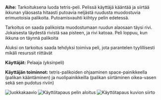 **Aihe:** Tarkoituksena luoda tetris-peli. Pelissä käyttäjä kääntää ja siirtää ikkunan yläosasta hitaasti putoavia neljästä  ruudusta muodostuvia erimuotoisia palikoita. Putoamisvauhti kiihtyy pelin edetessä.

Tarkoitus on saada palikoista muodostumaan ruudun alaosaan täysi rivi. Jokaisesta täydestä rivistä saa pisteen, ja rivi katoaa. Peli loppuu, kun ikkuna on täynnä palikoita

Aluksi on tarkoitus saada tehdyksi toimiva peli, jota parantelen tyylillisesti mikäli resurssit riittävät

**Käyttäjät:** Pelaaja (yksinpeli)

**Käyttäjän toiminnot:** tetris-palikoiden ohjaaminen space-painikkeella (palikan kääntäminen) ja nuolipainikkeilla (palikan siirtäminen oikea-vasen sekä sen pudotus riviin) 


![luokkakaavio](luokkakaavio.png)
![Käyttötapaus pelin aloitus](Kayttotapaus1.png)
![Käyttötapaus kuvion siirto](Kayttotapaus2.png)

